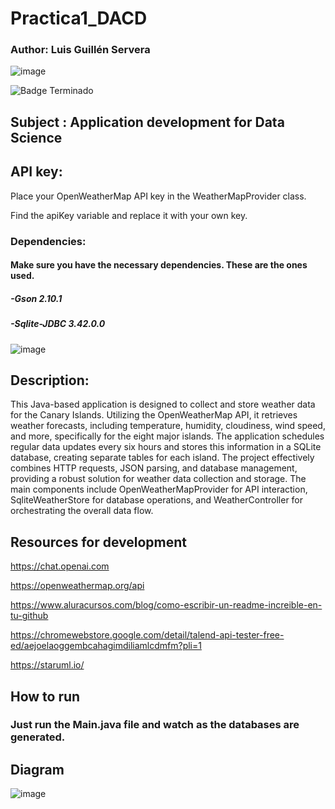 # Practica1_DACD

### Author: Luis Guillén Servera

![image](https://github.com/luis-guillen/Practica1lgv4/assets/129759843/fc1b179f-4c35-4d2e-8ff7-68fe1e162938)


 ![Badge Terminado](https://img.shields.io/badge/STATUS-Terminado-green)

 
 ## Subject : Application development for Data Science


## API key:


Place your OpenWeatherMap API key in the WeatherMapProvider class. 


Find the apiKey variable and replace it with your own key.


### Dependencies:
#### Make sure you have the necessary dependencies. These are the ones used.
##### -Gson 2.10.1
##### -Sqlite-JDBC 3.42.0.0

![image](https://github.com/luis-guillen/Practica1lgv4/assets/129759843/a1d7bef5-84de-4b32-ae3a-9636b06aa896)


## Description:
This Java-based application is designed to collect and store weather data for the Canary Islands. Utilizing the OpenWeatherMap API, it retrieves weather forecasts, including temperature, humidity, cloudiness, wind speed, and more, specifically for the eight major islands. The application schedules regular data updates every six hours and stores this information in a SQLite database, creating separate tables for each island. The project effectively combines HTTP requests, JSON parsing, and database management, providing a robust solution for weather data collection and storage. The main components include OpenWeatherMapProvider for API interaction, SqliteWeatherStore for database operations, and WeatherController for orchestrating the overall data flow.

## Resources for development
https://chat.openai.com


https://openweathermap.org/api


https://www.aluracursos.com/blog/como-escribir-un-readme-increible-en-tu-github


https://chromewebstore.google.com/detail/talend-api-tester-free-ed/aejoelaoggembcahagimdiliamlcdmfm?pli=1


https://staruml.io/

## How to run
### Just run the Main.java file and watch as the databases are generated.



## Diagram

![image](https://github.com/luis-guillen/Practica1lgv4/assets/129759843/7f3a0809-50cd-47cb-9224-d5d0b2a4cb0e)


